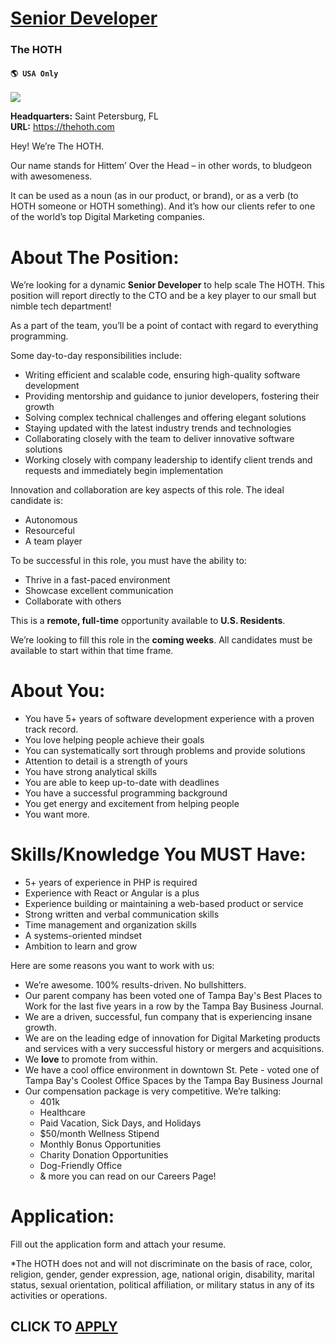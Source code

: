 # [Senior Developer](https://www.remotewlb.com/apply/senior-developer-90129)  
### The HOTH  
#### `🌎 USA Only`  
![](https://we-work-remotely.imgix.net/logos/0138/6743/logo.gif?ixlib=rails-4.0.0&w=50&h=50&dpr=2&fit=fill&auto=compress)

**Headquarters:** Saint Petersburg, FL  
**URL:** https://thehoth.com

Hey! We’re The HOTH.  
  

Our name stands for Hittem’ Over the Head – in other words, to bludgeon with awesomeness.  
  

It can be used as a noun (as in our product, or brand), or as a verb (to HOTH someone or HOTH something). And it’s how our clients refer to one of the world’s top Digital Marketing companies.  
  

# About The Position:

We’re looking for a dynamic **Senior Developer** to help scale The HOTH. This position will report directly to the CTO and be a key player to our small but nimble tech department!  
  

As a part of the team, you’ll be a point of contact with regard to everything programming.  
  

Some day-to-day responsibilities include:  
  

  * Writing efficient and scalable code, ensuring high-quality software development
  * Providing mentorship and guidance to junior developers, fostering their growth
  * Solving complex technical challenges and offering elegant solutions
  * Staying updated with the latest industry trends and technologies
  * Collaborating closely with the team to deliver innovative software solutions
  * Working closely with company leadership to identify client trends and requests and immediately begin implementation

Innovation and collaboration are key aspects of this role. The ideal candidate is:  
  

  * Autonomous
  * Resourceful
  * A team player

To be successful in this role, you must have the ability to:  
  

  * Thrive in a fast-paced environment
  * Showcase excellent communication
  * Collaborate with others

This is a **remote, full-time** opportunity available to **U.S. Residents**.  
  

We’re looking to fill this role in the **coming weeks**. All candidates must be available to start within that time frame.  
  

# About You:

  * You have 5+ years of software development experience with a proven track record.
  * You love helping people achieve their goals
  * You can systematically sort through problems and provide solutions
  * Attention to detail is a strength of yours
  * You have strong analytical skills
  * You are able to keep up-to-date with deadlines
  * You have a successful programming background
  * You get energy and excitement from helping people
  * You want more.

# Skills/Knowledge You MUST Have:

  * 5+ years of experience in PHP is required
  * Experience with React or Angular is a plus
  * Experience building or maintaining a web-based product or service
  * Strong written and verbal communication skills
  * Time management and organization skills
  * A systems-oriented mindset
  * Ambition to learn and grow

Here are some reasons you want to work with us:  
  

  * We’re awesome. 100% results-driven. No bullshitters.
  * Our parent company has been voted one of Tampa Bay's Best Places to Work for the last five years in a row by the Tampa Bay Business Journal.
  * We are a driven, successful, fun company that is experiencing insane growth.
  * We are on the leading edge of innovation for Digital Marketing products and services with a very successful history or mergers and acquisitions.
  * We **love** to promote from within.
  * We have a cool office environment in downtown St. Pete - voted one of Tampa Bay's Coolest Office Spaces by the Tampa Bay Business Journal
  * Our compensation package is very competitive. We’re talking:
    * 401k
    * Healthcare
    * Paid Vacation, Sick Days, and Holidays
    * $50/month Wellness Stipend
    * Monthly Bonus Opportunities
    * Charity Donation Opportunities
    * Dog-Friendly Office
    * & more you can read on our Careers Page! 

# Application:

Fill out the application form and attach your resume.  
  

*The HOTH does not and will not discriminate on the basis of race, color, religion, gender, gender expression, age, national origin, disability, marital status, sexual orientation, political affiliation, or military status in any of its activities or operations.  
  

  
## CLICK TO [APPLY](https://www.remotewlb.com/apply/senior-developer-90129)

